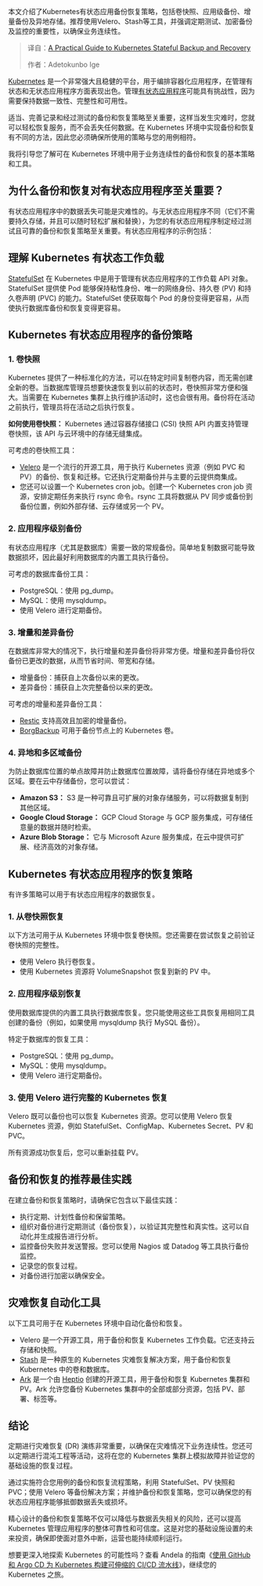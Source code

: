 
<!--
title: Kubernetes有状态应用备份与恢复实战
cover: https://cdn.thenewstack.io/media/2025/10/cccaf292-kubernetes-stateful-backup-recovery.jpg
summary: 本文介绍了Kubernetes有状态应用备份恢复策略，包括卷快照、应用级备份、增量备份及异地存储。推荐使用Velero、Stash等工具，并强调定期测试、加密备份及监控的重要性，以确保业务连续性。
-->

本文介绍了Kubernetes有状态应用备份恢复策略，包括卷快照、应用级备份、增量备份及异地存储。推荐使用Velero、Stash等工具，并强调定期测试、加密备份及监控的重要性，以确保业务连续性。

> 译自：[A Practical Guide to Kubernetes Stateful Backup and Recovery](https://thenewstack.io/a-practical-guide-to-kubernetes-stateful-backup-and-recovery/)
> 
> 作者：Adetokunbo Ige

[Kubernetes](https://thenewstack.io/kubernetes/) 是一个非常强大且稳健的平台，用于编排容器化应用程序，在管理有状态和无状态应用程序方面表现出色。管理[有状态应用程序](https://thenewstack.io/how-to-better-manage-stateful-applications-in-kubernetes/)可能具有挑战性，因为需要保持数据一致性、完整性和可用性。

适当、完善记录和经过测试的备份和恢复策略至关重要，这样当发生灾难时，您就可以轻松恢复服务，而不会丢失任何数据。在 Kubernetes 环境中实现备份和恢复有不同的方法，因此您必须确保所使用的策略与您的用例相符。

我将引导您了解可在 Kubernetes 环境中用于业务连续性的备份和恢复的基本策略和工具。

## 为什么备份和恢复对有状态应用程序至关重要？

有状态应用程序中的数据丢失可能是灾难性的。与无状态应用程序不同（它们不需要持久存储，并且可以随时轻松扩展和替换），为您的有状态应用程序制定经过测试且可靠的备份和恢复策略至关重要。有状态应用程序的示例包括：

## 理解 Kubernetes 有状态工作负载

[StatefulSet](https://thenewstack.io/how-to-run-databases-on-kubernetes-an-8-step-guide/) 在 Kubernetes 中是用于管理有状态应用程序的工作负载 API 对象。StatefulSet 提供使 Pod 能够保持粘性身份、唯一的网络身份、持久卷 (PV) 和持久卷声明 (PVC) 的能力。StatefulSet 使获取每个 Pod 的身份变得更容易，从而使执行数据库备份和恢复变得更容易。

## Kubernetes 有状态应用程序的备份策略

### 1. 卷快照

Kubernetes 提供了一种标准化的方法，可以在特定时间复制卷内容，而无需创建全新的卷。当数据库管理员想要快速恢复到以前的状态时，卷快照非常方便和强大。当需要在 Kubernetes 集群上执行维护活动时，这也会很有用。备份将在活动之前执行，管理员将在活动之后执行恢复。

**如何使用卷快照：** Kubernetes 通过容器存储接口 (CSI) 快照 API 内置支持管理卷快照，该 API 与云环境中的存储无缝集成。

可考虑的卷快照工具：

*   [Velero](https://velero.io/) 是一个流行的开源工具，用于执行 Kubernetes 资源（例如 PVC 和 PV）的备份、恢复和迁移。它还执行定期备份并与主要的云提供商集成。
*   您还可以设置一个 Kubernetes cron job。创建一个 Kubernetes cron job 资源，安排定期任务来执行 rsync 命令。rsync 工具将数据从 PV 同步或备份到备份位置，例如外部存储、云存储或另一个 PV。

### 2. 应用程序级别备份

有状态应用程序（尤其是数据库）需要一致的常规备份。简单地复制数据可能导致数据损坏，因此最好利用数据库的内置工具执行备份。

可考虑的数据库备份工具：

*   PostgreSQL：使用 pg\_dump。
*   MySQL：使用 mysqldump。
*   使用 Velero 进行定期备份。

### 3. 增量和差异备份

在数据库非常大的情况下，执行增量和差异备份将非常方便。增量和差异备份将仅备份已更改的数据，从而节省时间、带宽和存储。

*   增量备份：捕获自上次备份以来的更改。
*   差异备份：捕获自上次完整备份以来的更改。

可考虑的增量和差异备份工具：

*   [Restic](https://restic.net/) 支持高效且加密的增量备份。
*   [BorgBackup](https://github.com/HubbeKing/borg-k8s-volume-backup) 可用于备份节点上的 Kubernetes 卷。

### 4. 异地和多区域备份

为防止数据库位置的单点故障并防止数据库位置故障，请将备份存储在异地或多个区域。要在云中存储备份，您可以尝试：

*   **Amazon S3：** S3 是一种可靠且可扩展的对象存储服务，可以将数据复制到其他区域。
*   **Google Cloud Storage：** GCP Cloud Storage 与 GCP 服务集成，可存储任意量的数据并随时检索。
*   **Azure Blob Storage：** 它与 Microsoft Azure 服务集成，在云中提供可扩展、经济高效的对象存储。

## Kubernetes 有状态应用程序的恢复策略

有许多策略可以用于有状态应用程序的数据恢复。

### 1. 从卷快照恢复

以下方法可用于从 Kubernetes 环境中恢复卷快照。您还需要在尝试恢复之前验证卷快照的完整性。

*   使用 Velero 执行卷恢复。
*   使用 Kubernetes 资源将 VolumeSnapshot 恢复到新的 PV 中。

### 2. 应用程序级别恢复

使用数据库提供的内置工具执行数据库恢复。您只能使用这些工具恢复用相同工具创建的备份（例如，如果使用 mysqldump 执行 MySQL 备份）。

特定于数据库的恢复工具：

*   PostgreSQL：使用 pg\_dump。
*   MySQL：使用 mysqldump。
*   使用 Velero 进行定期备份。

### 3. 使用 Velero 进行完整的 Kubernetes 恢复

Velero 既可以备份也可以恢复 Kubernetes 资源。您可以使用 Velero 恢复 Kubernetes 资源，例如 StatefulSet、ConfigMap、Kubernetes Secret、PV 和 PVC。

所有资源成功恢复后，您可以重新挂载 PV。

## 备份和恢复的推荐最佳实践

在建立备份和恢复策略时，请确保它包含以下最佳实践：

*   执行定期、计划性备份和保留策略。
*   组织对备份进行定期测试（备份恢复），以验证其完整性和真实性。这可以自动化并生成报告进行分析。
*   监控备份失败并发送警报。您可以使用 Nagios 或 Datadog 等工具执行备份监控。
*   记录您的恢复过程。
*   对备份进行加密以确保安全。

## 灾难恢复自动化工具

以下工具可用于在 Kubernetes 环境中自动化备份和恢复。

*   Velero 是一个开源工具，用于备份和恢复 Kubernetes 工作负载。它还支持云存储和快照。
*   [Stash](https://stash.run/) 是一种原生的 Kubernetes 灾难恢复解决方案，用于备份和恢复 Kubernetes 中的卷和数据库。
*   [Ark](https://github.com/shubheksha/ark) 是一个由 [Heptio](https://github.com/heptio) 创建的开源工具，用于备份和恢复 Kubernetes 集群和 PV。Ark 允许您备份 Kubernetes 集群中的全部或部分资源，包括 PV、部署、标签等。

## 结论

定期进行灾难恢复 (DR) 演练非常重要，以确保在灾难情况下业务连续性。您还可以定期进行混沌工程等活动，这将在您的 Kubernetes 集群上模拟故障并验证您的基础设施的恢复过程。

通过实施符合您用例的备份和恢复流程策略，利用 StatefulSet、PV 快照和 PVC；使用 Velero 等备份解决方案；并维护备份和恢复策略，您可以确保您的有状态应用程序能够抵御数据丢失或损坏。

精心设计的备份和恢复策略不仅可以降低与数据丢失相关的风险，还可以提高 Kubernetes 管理应用程序的整体可靠性和可信度。这是对您的基础设施设置的未来投资，确保即使面对意外中断，运营也能持续顺利运行。

想要更深入地探索 Kubernetes 的可能性吗？查看 Andela 的指南《[使用 GitHub 和 Argo CD 为 Kubernetes 构建可伸缩的 CI/CD 流水线](https://www.andela.com/blog-posts/make-a-scalable-ci-cd-pipeline-for-kubernetes-with-github-and-argo-cd/?utm_medium=contentmarketing&utm_source=blog&utm_campaign=brand-global-the-new-stack&utm_content=kubernetes&utm_term=writers-room)》，继续您的 Kubernetes 之旅。
